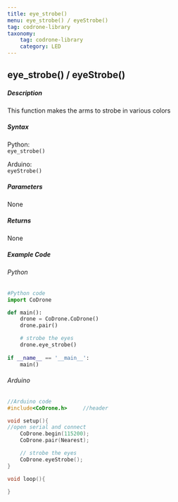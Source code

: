 ```yaml
---
title: eye_strobe()
menu: eye_strobe() / eyeStrobe()
tag: codrone-library
taxonomy:
	tag: codrone-library
	category: LED
---
```


## eye_strobe() / eyeStrobe()

##### Description

This function makes the arms to strobe in various colors

##### Syntax
Python:<br />
```eye_strobe()```<br />

Arduino:<br />
```eyeStrobe()```<br />

##### Parameters

None

##### Returns

None

##### Example Code
###### Python
```python
#Python code
import CoDrone

def main():
	drone = CoDrone.CoDrone()
	drone.pair()

	# strobe the eyes
	drone.eye_strobe()
	
if __name__ == '__main__':
	main()

```
###### Arduino
```c
//Arduino code
#include<CoDrone.h>		//header

void setup(){
//open serial and connect
	CoDrone.begin(115200);
	CoDrone.pair(Nearest);

	// strobe the eyes
	CoDrone.eyeStrobe();
}

void loop(){
	
}

```